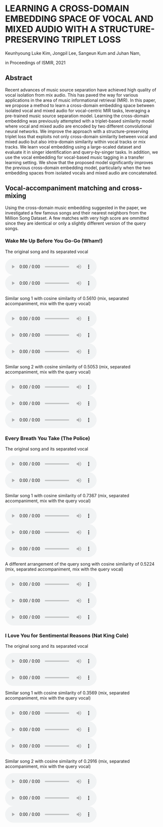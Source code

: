 
# LEARNING A CROSS-DOMAIN EMBEDDING SPACE OF VOCAL AND MIXED AUDIO WITH A STRUCTURE-PRESERVING TRIPLET LOSS

Keunhyoung Luke Kim, Jongpil Lee, Sangeun Kum and Juhan Nam,

in Proceedings of ISMIR, 2021

## Abstract

Recent advances of music source separation have achieved high quality of vocal isolation from mix audio. This has paved the way for various applications in the area of music informational retrieval (MIR). In this paper, we propose a method to learn a cross-domain embedding space between isolated vocal and mixed audio for vocal-centric MIR tasks, leveraging a pre-trained music source separation model. Learning the cross-domain embedding was previously attempted with a triplet-based similarity model where vocal and mixed audio are encoded by two different convolutional neural networks. We improve the approach with a structure-preserving triplet loss that exploits not only cross-domain similarity between vocal and mixed audio but also intra-domain similarity within vocal tracks or mix tracks. We learn vocal embedding using a large-scaled dataset and evaluate it in singer identification and query-by-singer tasks. In addition, we use the vocal embedding for vocal-based music tagging in a transfer learning setting. We show that the proposed model significantly improves the previous cross-domain embedding model, particularly when the two embedding spaces from isolated vocals and mixed audio are concatenated.

## Vocal-accompaniment matching and cross-mixing

Using the cross-domain music embedding suggested in the paper, we investigated a few famous songs and their nearest neighbors from the Million Song Dataset. A few matches with very high score are ommitted since they are identical or only a slightly different version of the query songs.

### Wake Me Up Before You Go-Go (Wham!)

The original song and its separated vocal

<audio controls>
    <source src='./3861472.clip.mp3'>
</audio>
<audio controls>
    <source src='./3861472_vocals.wav'>
</audio>

Similar song 1 with cosine similarity of 0.5610 (mix, separated accompaniment, mix with the query vocal)

<audio controls>
    <source src='./4560177.clip.mp3'>
</audio>
<audio controls>
    <source src='./4560177_accompaniment.wav'>
</audio>
<audio controls>
    <source src='./wakemeup_4560177_mix.mp3'>
</audio>

Similar song 2 with cosine similarity of 0.5053 (mix, separated accompaniment, mix with the query vocal)

<audio controls>
    <source src='./5636269.clip.mp3'>
</audio>
<audio controls>
    <source src='./5636269_accompaniment.wav'>
</audio>
<audio controls>
    <source src='./wakemeup_5636269_mix.mp3'>
</audio>

### Every Breath You Take (The Police)

The original song and its separated vocal

<audio controls>
    <source src='./3727172.clip.mp3'>
</audio>
<audio controls>
    <source src='./3727172_vocals.wav'>
</audio>

Similar song 1 with cosine similarity of 0.7367 (mix, separated accompaniment, mix with the query vocal)

<audio controls>
    <source src='./5349014.clip.mp3'>
</audio>
<audio controls>
    <source src='./5349014_accompaniment.wav'>
</audio>
<audio controls>
    <source src='./everybreath_5349014_mix.mp3'>
</audio>

A different arrangement of the query song with cosine similarity of 0.5224 (mix, separated accompaniment, mix with the query vocal)

<audio controls>
    <source src='./169646.clip.mp3'>
</audio>
<audio controls>
    <source src='./169646_accompaniment.wav'>
</audio>
<audio controls>
    <source src='./everybreath_169646_mix.mp3'>
</audio>

### I Love You for Sentimental Reasons (Nat King Cole)

The original song and its separated vocal

<audio controls>
    <source src='./7857958.clip.mp3'>
</audio>
<audio controls>
    <source src='./7857958_vocals.wav'>
</audio>

Similar song 1 with cosine similarity of 0.3569 (mix, separated accompaniment, mix with the query vocal)

<audio controls>
    <source src='./330766.clip.mp3'>
</audio>
<audio controls>
    <source src='./330766_accompaniment.wav'>
</audio>
<audio controls>
    <source src='./iloveyou_330766_mix.mp3'>
</audio>

Similar song 2 with cosine similarity of 0.2916 (mix, separated accompaniment, mix with the query vocal)

<audio controls>
    <source src='./3109933.clip.mp3'>
</audio>
<audio controls>
    <source src='./3109933_accompaniment.wav'>
</audio>
<audio controls>
    <source src='./iloveyou_3109933_mix.mp3'>
</audio>

